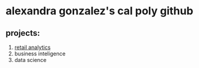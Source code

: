 # alexandra gonzalez's cal poly github
## projects:

1. [retail analytics](https://linkmehere/com)
2. business inteligence
3. data science
